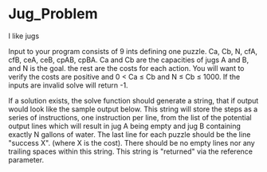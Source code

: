 # Jug_Problem
I like jugs

Input to your program consists of 9 ints defining one puzzle. Ca, Cb, N, cfA, cfB, ceA, ceB, cpAB, cpBA. Ca and Cb are the capacities of 
jugs A and B, and N is the goal. the rest are the costs for each action. You will want to verify the costs are positive and 0 < Ca ≤ Cb and 
N ≤ Cb ≤ 1000. If the inputs are invalid solve will return -1.

If a solution exists, the solve function should generate a string, that if output would look like the sample output below. This string will 
store the steps as a series of instructions, one instruction per line, from the list of the potential output lines which will result in jug 
A being empty and jug B containing exactly N gallons of water. The last line for each puzzle should be the line "success X". (where X is 
the cost). There should be no empty lines nor any trailing spaces within this string. This string is "returned" via the reference 
parameter.
